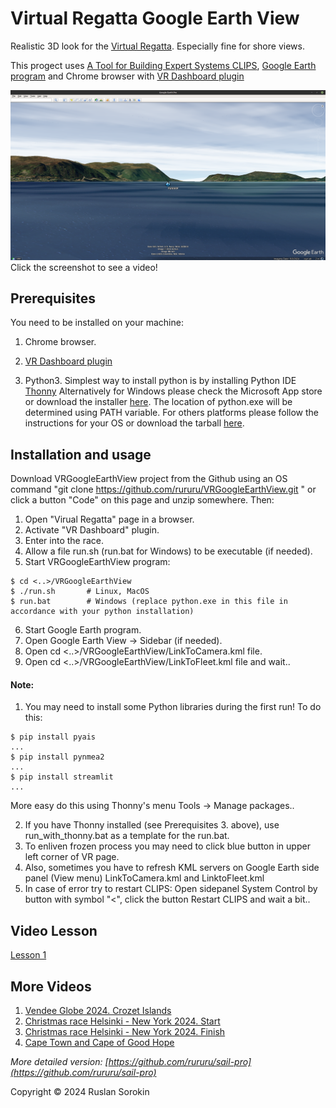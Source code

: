 # Virtual Regatta Google Earth View

Realistic 3D look for the [Virtual Regatta](https://www.virtualregatta.com/en/offshore-game/).
Especially fine for shore views.

This progect uses [A Tool for Building Expert Systems CLIPS](https://www.clipsrules.net/), 
[Google Earth program](https://www.google.com/earth/about/versions/#earth-pro) and
Chrome browser with
[VR Dashboard plugin](https://chrome.google.com/webstore/search/VR%20Dashboard)

[![Watch the video](1.png)](https://www.youtube.com/watch?v=-mU8IFLJL6w)
Click the screenshot to see a video!

## Prerequisites

You need to be installed on your machine:

1. Chrome browser.

2. [VR Dashboard plugin](https://chromewebstore.google.com/search/VR%20Dashboard%20I.T.Y.C.)

3. Python3.
	Simplest way to install python is by installing Python IDE [Thonny](https://thonny.org/)
	Alternatively for Windows please check the Microsoft App store or download the installer [here](https://www.python.org/downloads/windows/).
    The location of python.exe will be determined using PATH variable.
    For others platforms please follow the instructions for your OS or download the tarball [here](https://www.python.org/downloads/).

## Installation and usage

Download VRGoogleEarthView project from the Github using an OS command "git clone https://github.com/rururu/VRGoogleEarthView.git " or click a button "Code" on this page and unzip somewhere. Then:

1. Open "Virual Regatta" page in a browser.
2. Activate "VR Dashboard" plugin.
3. Enter into the race.
4. Allow a file run.sh (run.bat for Windows) to be executable (if needed).
5. Start VRGoogleEarthView program:

```shell
$ cd <..>/VRGoogleEarthView
$ ./run.sh       # Linux, MacOS
$ run.bat        # Windows (replace python.exe in this file in accordance with your python installation)
```
6. Start Google Earth program.
7. Open Google Earth View -> Sidebar (if needed).
8. Open cd <..>/VRGoogleEarthView/LinkToCamera.kml file.
9. Open cd <..>/VRGoogleEarthView/LinkToFleet.kml file and wait..

#### Note:

1. You may need to install some Python libraries during the first run! To do this:

```shell
$ pip install pyais
...
$ pip install pynmea2
...
$ pip install streamlit
...
```
More easy do this using Thonny's menu Tools -> Manage packages..

2. If you have Thonny installed (see Prerequisites 3. above), use run_with_thonny.bat as a template for the run.bat.
3. To enliven frozen process you may need to click blue button in upper left corner of VR page.
4. Also, sometimes you have to refresh KML servers on Google Earth side panel (View menu) LinkToCamera.kml and LinktoFleet.kml
5. In case of error try to restart CLIPS: Open sidepanel System Control by button with symbol "<", click the button Restart CLIPS and wait a bit..

## Video Lesson

[Lesson 1](https://www.youtube.com/watch?v=oOA6aZAwZYQ)

## More Videos

1. [Vendee Globe 2024. Crozet Islands](https://www.youtube.com/watch?v=-mU8IFLJL6w)
2. [Christmas race Helsinki - New York 2024. Start](https://www.youtube.com/watch?v=rzFJu84os68)
3. [Christmas race Helsinki - New York 2024. Finish](https://www.youtube.com/watch?v=w5J4xQFkwM0)
4. [Cape Town and Cape of Good Hope](https://youtu.be/NUErnVKNLAw)

_More detailed version: [https://github.com/rururu/sail-pro](https://github.com/rururu/sail-pro)_

Copyright © 2024 Ruslan Sorokin

